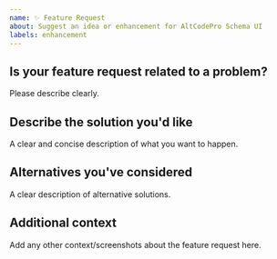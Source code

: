 ```yaml
---
name: ✨ Feature Request
about: Suggest an idea or enhancement for AltCodePro Schema UI
labels: enhancement
---
```


## Is your feature request related to a problem?
Please describe clearly.

## Describe the solution you'd like
A clear and concise description of what you want to happen.

## Alternatives you've considered
A clear description of alternative solutions.

## Additional context
Add any other context/screenshots about the feature request here.
